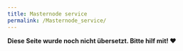 ```yaml
---
title: Masternode service
permalink: /Masternode_service/
---
```


**Diese Seite wurde noch nicht übersetzt. Bitte hilf mit! ❤**
